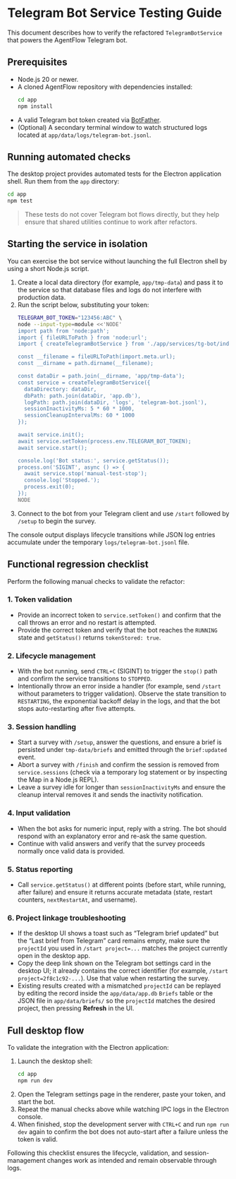 # Telegram Bot Service Testing Guide

This document describes how to verify the refactored `TelegramBotService` that powers the AgentFlow Telegram bot.

## Prerequisites
- Node.js 20 or newer.
- A cloned AgentFlow repository with dependencies installed:
  ```bash
  cd app
  npm install
  ```
- A valid Telegram bot token created via [BotFather](https://t.me/botfather).
- (Optional) A secondary terminal window to watch structured logs located at `app/data/logs/telegram-bot.jsonl`.

## Running automated checks
The desktop project provides automated tests for the Electron application shell. Run them from the `app` directory:
```bash
cd app
npm test
```
> These tests do not cover Telegram bot flows directly, but they help ensure that shared utilities continue to work after refactors.

## Starting the service in isolation
You can exercise the bot service without launching the full Electron shell by using a short Node.js script.

1. Create a local data directory (for example, `app/tmp-data`) and pass it to the service so that database files and logs do not interfere with production data.
2. Run the script below, substituting your token:
   ```bash
   TELEGRAM_BOT_TOKEN="123456:ABC" \ 
   node --input-type=module <<'NODE'
   import path from 'node:path';
   import { fileURLToPath } from 'node:url';
   import { createTelegramBotService } from './app/services/tg-bot/index.js';

   const __filename = fileURLToPath(import.meta.url);
   const __dirname = path.dirname(__filename);

   const dataDir = path.join(__dirname, 'app/tmp-data');
   const service = createTelegramBotService({
     dataDirectory: dataDir,
     dbPath: path.join(dataDir, 'app.db'),
     logPath: path.join(dataDir, 'logs', 'telegram-bot.jsonl'),
     sessionInactivityMs: 5 * 60 * 1000,
     sessionCleanupIntervalMs: 60 * 1000
   });

   await service.init();
   await service.setToken(process.env.TELEGRAM_BOT_TOKEN);
   await service.start();

   console.log('Bot status:', service.getStatus());
   process.on('SIGINT', async () => {
     await service.stop('manual-test-stop');
     console.log('Stopped.');
     process.exit(0);
   });
   NODE
   ```
3. Connect to the bot from your Telegram client and use `/start` followed by `/setup` to begin the survey.

The console output displays lifecycle transitions while JSON log entries accumulate under the temporary `logs/telegram-bot.jsonl` file.

## Functional regression checklist
Perform the following manual checks to validate the refactor:

### 1. Token validation
- Provide an incorrect token to `service.setToken()` and confirm that the call throws an error and no restart is attempted.
- Provide the correct token and verify that the bot reaches the `RUNNING` state and `getStatus()` returns `tokenStored: true`.

### 2. Lifecycle management
- With the bot running, send `CTRL+C` (SIGINT) to trigger the `stop()` path and confirm the service transitions to `STOPPED`.
- Intentionally throw an error inside a handler (for example, send `/start` without parameters to trigger validation). Observe the state transition to `RESTARTING`, the exponential backoff delay in the logs, and that the bot stops auto-restarting after five attempts.

### 3. Session handling
- Start a survey with `/setup`, answer the questions, and ensure a brief is persisted under `tmp-data/briefs` and emitted through the `brief:updated` event.
- Abort a survey with `/finish` and confirm the session is removed from `service.sessions` (check via a temporary log statement or by inspecting the Map in a Node.js REPL).
- Leave a survey idle for longer than `sessionInactivityMs` and ensure the cleanup interval removes it and sends the inactivity notification.

### 4. Input validation
- When the bot asks for numeric input, reply with a string. The bot should respond with an explanatory error and re-ask the same question.
- Continue with valid answers and verify that the survey proceeds normally once valid data is provided.

### 5. Status reporting
- Call `service.getStatus()` at different points (before start, while running, after failure) and ensure it returns accurate metadata (state, restart counters, `nextRestartAt`, and username).

### 6. Project linkage troubleshooting
- If the desktop UI shows a toast such as “Telegram brief updated” but the “Last brief from Telegram” card remains empty, make sure the `projectId` you used in `/start project=...` matches the project currently open in the desktop app.
- Copy the deep link shown on the Telegram bot settings card in the desktop UI; it already contains the correct identifier (for example, `/start project=2f8c1c92-...`). Use that value when restarting the survey.
- Existing results created with a mismatched `projectId` can be replayed by editing the record inside the `app/data/app.db` `Briefs` table or the JSON file in `app/data/briefs/` so the `projectId` matches the desired project, then pressing **Refresh** in the UI.

## Full desktop flow
To validate the integration with the Electron application:
1. Launch the desktop shell:
   ```bash
   cd app
   npm run dev
   ```
2. Open the Telegram settings page in the renderer, paste your token, and start the bot.
3. Repeat the manual checks above while watching IPC logs in the Electron console.
4. When finished, stop the development server with `CTRL+C` and run `npm run dev` again to confirm the bot does not auto-start after a failure unless the token is valid.

Following this checklist ensures the lifecycle, validation, and session-management changes work as intended and remain observable through logs.
